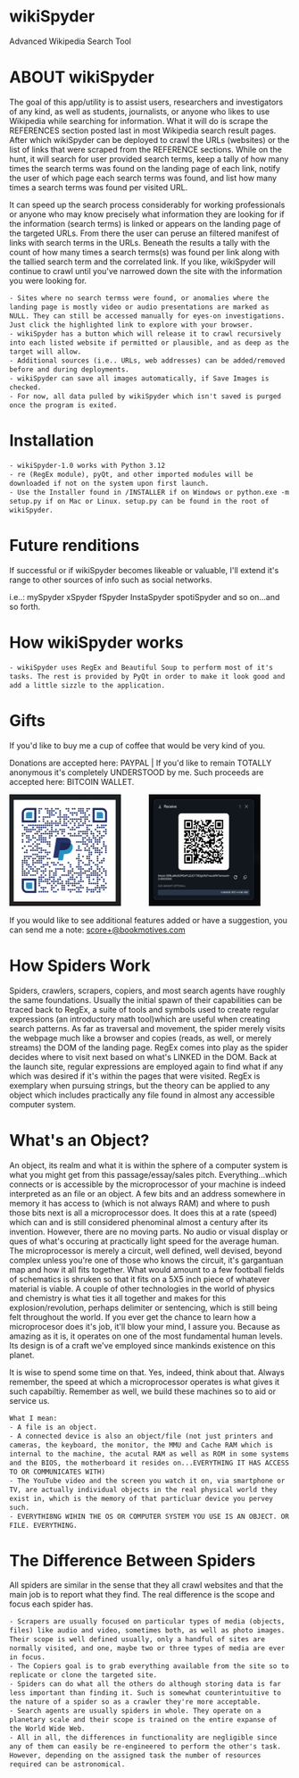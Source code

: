 # wikiSpyder

Advanced Wikipedia Search Tool

# ABOUT wikiSpyder

The goal of this app/utility is to assist users, researchers and investigators of any kind, as well as students, journalists, or anyone who likes to use Wikipedia while searching for information. 
What it will do is scrape the REFERENCES section posted last in most Wikipedia search result pages. After which wikiSpyder can be deployed to crawl the URLs (websites) or the list of links that were scraped from the REFERENCE sections.
While on the hunt, it will search for user provided search terms, keep a tally of how many times the search terms was found on the landing page of each link, notify the user of which page each search terms was found, and list how many times a search terms was found per visited URL.

It can speed up the search process considerably for working professionals or anyone who may know precisely what information they are looking for if the information (search terms) is linked or appears on the landing page of the targeted URLs.
From there the user can peruse an filtered manifest of links with search terms in the URLs. Beneath the results a tally with the count of how many times a search terms(s) was found per link along with the tallied search term and the correlated link.
If you like, wikiSpyder will continue to crawl until you've narrowed down the site with the information you were looking for.

    - Sites where no search termss were found, or anomalies where the landing page is mostly video or audio presentations are marked as NULL. They can still be accessed manually for eyes-on investigations. Just click the highlighted link to explore with your browser.
    - wikiSpyder has a button which will release it to crawl recursively into each listed website if permitted or plausible, and as deep as the target will allow.
    - Additional sources (i.e.. URLs, web addresses) can be added/removed before and during deployments.
    - wikiSpyder can save all images automatically, if Save Images is checked.
    - For now, all data pulled by wikiSpyder which isn't saved is purged once the program is exited.


# Installation

    - wikiSpyder-1.0 works with Python 3.12 
    - re (RegEx module), pyQt, and other imported modules will be downloaded if not on the system upon first launch.
    - Use the Installer found in /INSTALLER if on Windows or python.exe -m setup.py if on Mac or Linux. setup.py can be found in the root of wikiSpyder.


# Future renditions

If successful or if wikiSpyder becomes likeable or valuable, I'll extend it's range to other sources of info such as social networks.

i.e..:
    mySpyder
    xSpyder
    fSpyder
    InstaSpyder
    spotiSpyder
    and so on...and so forth.


# How wikiSpyder works

    - wikiSpyder uses RegEx and Beautiful Soup to perform most of it's tasks. The rest is provided by PyQt in order to make it look good and add a little sizzle to the application. 


# Gifts

If you'd like to buy me a cup of coffee that would be very kind of you.

Donations are accepted here: PAYPAL | If you'd like to remain TOTALLY anonymous it's completely UNDERSTOOD by me. Such proceeds are accepted here: BITCOIN WALLET.

<img src="../paypal.png" alt="paypal QR" width="200" height="200" style="margin-right: 50px;"><span style="width: 50px, height: 50px;"></span><img src="../wallet.png" alt="Bitcoin wallet QR" width="200" height="200">

If you would like to see additional features added or have a suggestion, you can send me a note: score+@bookmotives.com


# How Spiders Work

Spiders, crawlers, scrapers, copiers, and most search agents have roughly the same foundations. Usually the initial spawn of their capabilities can be traced back to RegEx, a suite of tools and symbols used to create regular expressions (an introductory math tool)which are useful when creating search patterns. As far as traversal and movement, the spider merely visits the webpage much like a browser and copies (reads, as well, or merely streams) the DOM of the landing page. RegEx comes into play as the spider decides where to visit next based on what's LINKED in the DOM. Back at the launch site, regular expressions are employed again to find what if any which was desired if it's within the pages that were visited. RegEx is exemplary when pursuing strings, but the theory can be applied to any object which includes practically any file found in almost any accessible computer system.

# What's an Object?

An object, its realm and what it is within the sphere of a computer system is what you might get from this passage/essay/sales pitch. Everything...which connects or is accessible by the microprocessor of your machine is indeed interpreted as an file or an object. A few bits and an address somewhere in memory it has access to (which is not always RAM) and where to push those bits next is all a microprocessor does. It does this at a rate (speed) which can and is still considered phenominal almost a century after its invention. However, there are no moving parts. No audio or visual display or ques of what's occuring at practically light speed for the average human. The microprocessor is merely a circuit, well defined, well devised, beyond complex unless you're one of those who knows the circuit, it's gargantuan map and how it all fits together. What would amount to a few football fields of schematics is shruken so that it fits on a 5X5 inch piece of whatever material is viable. A couple of other technologies in the world of physics and chemistry is what ties it all together and makes for this explosion/revolution, perhaps delimiter or sentencing, which is still being felt throughout the world. If you ever get the chance to learn how a microprocesor does it's job, it'll blow your mind, I assure you. Because as amazing as it is, it operates on one of the most fundamental human levels. Its design is of a craft we've employed since mankinds existence on this planet.

It is wise to spend some time on that. Yes, indeed, think about that. Always remember, the speed at which a microprocessor operates is what gives it such capabiltiy. Remember as well, we build these machines so to aid or service us.

    What I mean:
    - A file is an object.
    - A connected device is also an object/file (not just printers and cameras, the keyboard, the monitor, the MMU and Cache RAM which is internal to the machine, the acutal RAM as well as ROM in some systems and the BIOS, the motherboard it resides on...EVERYTHING IT HAS ACCESS TO OR COMMUNICATES WITH)
    - The YouTube video and the screen you watch it on, via smartphone or TV, are actually individual objects in the real physical world they exist in, which is the memory of that particluar device you pervey such.
    - EVERYTHI8NG WIHIN THE OS OR COMPUTER SYSTEM YOU USE IS AN OBJECT. OR FILE. EVERYTHING.
    
# The Difference Between Spiders

All spiders are similar in the sense that they all crawl websites and that the main job is to report what they find. The real difference is the scope and focus each spider has.

    - Scrapers are usually focused on particular types of media (objects, files) like audio and video, sometimes both, as well as photo images. Their scope is well defined usually, only a handful of sites are normally visited, and one, maybe two or three types of media are ever in focus.
    - The Copiers goal is to grab everything available from the site so to replicate or clone the targeted site.
    - Spiders can do what all the others do although storing data is far less important than finding it. Such is somewhat counterintuitive to the nature of a spider so as a crawler they're more acceptable.
    - Search agents are usually spiders in whole. They operate on a planetary scale and their scope is trained on the entire expanse of the World Wide Web.
    - All in all, the differences in functionality are negligible since any of them can easily be re-engineered to perform the other's task. However, depending on the assigned task the number of resources required can be astronomical.
